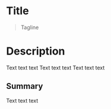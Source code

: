 # Title

> Tagline 


# Description

Text text text
Text text text
Text text text

##  Summary

<!-- markdownlint-disable single-trailing-newline-->

Text text text